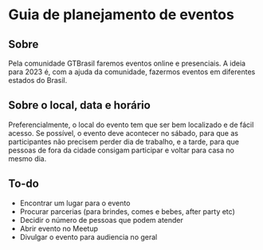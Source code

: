 # Guia de planejamento de eventos

## Sobre
Pela comunidade GTBrasil faremos eventos online e presenciais. A ideia para 2023 é, com a ajuda da comunidade, fazermos eventos em diferentes estados do Brasil.

## Sobre o local, data e horário
Preferencialmente, o local do evento tem que ser bem localizado e de fácil acesso. 
Se possível, o evento deve acontecer no sábado, para que as participantes não precisem perder dia de trabalho, 
e a tarde, para que pessoas de fora da cidade consigam participar e voltar para casa no mesmo dia.

## To-do
- Encontrar um lugar para o evento
- Procurar parcerias (para brindes, comes e bebes, after party etc)
- Decidir o número de pessoas que podem atender
- Abrir evento no Meetup
- Divulgar o evento para audiencia no geral
